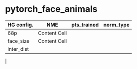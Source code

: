 # pytorch_face_animals


| HG config.  | NME | pts_trained | norm_type |
| ------------- | ------------- | ------------- | ------------- |
| 68p  | Content Cell  |
| face_size  | Content Cell  |
| inter_dist
|   

 
